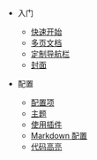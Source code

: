 
<!-- _navbar.md -->

* 入门

  * [快速开始](/firstPage.md)
  * [多页文档](/firstPage.md)
  * [定制导航栏](/firstPage.md)
  * [封面](/firstPage.md)


* 配置
  * [配置项](/firstPage.md)
  * [主题](/firstPage.md)
  * [使用插件](/firstPage.md)
  * [Markdown 配置](/firstPage.md)
  * [代码高亮](/firstPage.md)